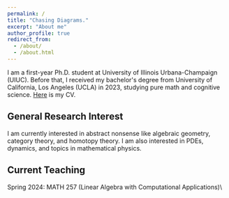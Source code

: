```yaml
---
permalink: /
title: "Chasing Diagrams."
excerpt: "About me"
author_profile: true
redirect_from: 
  - /about/
  - /about.html
---
```


I am a first-year Ph.D. student at University of Illinois Urbana-Champaign (UIUC). Before that, I received my bachelor's degree from University of California, Los Angeles (UCLA) in 2023, studying pure math and cognitive science. [Here](https://jiantongliu.github.io/files/Jiantong_Liu_CV.pdf) is my CV. 

General Research Interest
------
I am currently interested in abstract nonsense like algebraic geometry, category theory, and homotopy theory. I am also interested in PDEs, dynamics, and topics in mathematical physics. 

Current Teaching
------
Spring 2024: MATH 257 (Linear Algebra with Computational Applications)\

